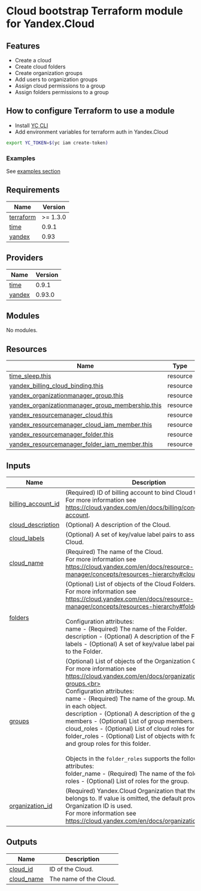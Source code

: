 # Cloud bootstrap Terraform module for Yandex.Cloud

## Features

- Create a cloud
- Сreate cloud folders
- Сreate organization groups
- Add users to organization groups
- Assign cloud permissions to a group
- Assign folders permissions to a group

## How to configure Terraform to use a module

- Install [YC CLI](https://cloud.yandex.com/docs/cli/quickstart)
- Add environment variables for terraform auth in Yandex.Cloud

```bash
export YC_TOKEN=$(yc iam create-token)
```

### Examples

See [examples section](./examples/)

<!-- BEGIN_TF_DOCS -->
## Requirements

| Name | Version |
|------|---------|
| <a name="requirement_terraform"></a> [terraform](#requirement\_terraform) | >= 1.3.0 |
| <a name="requirement_time"></a> [time](#requirement\_time) | 0.9.1 |
| <a name="requirement_yandex"></a> [yandex](#requirement\_yandex) | 0.93 |

## Providers

| Name | Version |
|------|---------|
| <a name="provider_time"></a> [time](#provider\_time) | 0.9.1 |
| <a name="provider_yandex"></a> [yandex](#provider\_yandex) | 0.93.0 |

## Modules

No modules.

## Resources

| Name | Type |
|------|------|
| [time_sleep.this](https://registry.terraform.io/providers/hashicorp/time/0.9.1/docs/resources/sleep) | resource |
| [yandex_billing_cloud_binding.this](https://registry.terraform.io/providers/yandex-cloud/yandex/0.93/docs/resources/billing_cloud_binding) | resource |
| [yandex_organizationmanager_group.this](https://registry.terraform.io/providers/yandex-cloud/yandex/0.93/docs/resources/organizationmanager_group) | resource |
| [yandex_organizationmanager_group_membership.this](https://registry.terraform.io/providers/yandex-cloud/yandex/0.93/docs/resources/organizationmanager_group_membership) | resource |
| [yandex_resourcemanager_cloud.this](https://registry.terraform.io/providers/yandex-cloud/yandex/0.93/docs/resources/resourcemanager_cloud) | resource |
| [yandex_resourcemanager_cloud_iam_member.this](https://registry.terraform.io/providers/yandex-cloud/yandex/0.93/docs/resources/resourcemanager_cloud_iam_member) | resource |
| [yandex_resourcemanager_folder.this](https://registry.terraform.io/providers/yandex-cloud/yandex/0.93/docs/resources/resourcemanager_folder) | resource |
| [yandex_resourcemanager_folder_iam_member.this](https://registry.terraform.io/providers/yandex-cloud/yandex/0.93/docs/resources/resourcemanager_folder_iam_member) | resource |

## Inputs

| Name | Description | Type | Default | Required |
|------|-------------|------|---------|:--------:|
| <a name="input_billing_account_id"></a> [billing\_account\_id](#input\_billing\_account\_id) | (Required) ID of billing account to bind Cloud to.<br>    For more information see https://cloud.yandex.com/en/docs/billing/concepts/billing-account. | `string` | `null` | no |
| <a name="input_cloud_description"></a> [cloud\_description](#input\_cloud\_description) | (Optional) A description of the Cloud. | `string` | `null` | no |
| <a name="input_cloud_labels"></a> [cloud\_labels](#input\_cloud\_labels) | (Optional) A set of key/value label pairs to assign to the Cloud. | `map(string)` | `{}` | no |
| <a name="input_cloud_name"></a> [cloud\_name](#input\_cloud\_name) | (Required) The name of the Cloud.<br>    For more information see https://cloud.yandex.com/en/docs/resource-manager/concepts/resources-hierarchy#cloud | `string` | `null` | no |
| <a name="input_folders"></a> [folders](#input\_folders) | (Optional) List of objects of the Cloud Folders.<br>    For more information see https://cloud.yandex.com/en/docs/resource-manager/concepts/resources-hierarchy#folder<br><br>    Configuration attributes:<br>      name        - (Required) The name of the Folder.<br>      description - (Optional) A description of the Folder.<br>      labels      - (Optional) A set of key/value label pairs to assign to the Folder. | <pre>list(object({<br>    name        = string<br>    description = optional(string)<br>    labels      = optional(map(string))<br>  }))</pre> | `[]` | no |
| <a name="input_groups"></a> [groups](#input\_groups) | (Optional) List of objects of the Organization Groups.<br>    For more information see https://cloud.yandex.com/en/docs/organization/manage-groups.<br><br>    Configuration attributes:<br>      name         - (Required) The name of the group. Must be unique in each object.<br>      description  - (Optional) A description of the group.<br>      members      - (Optional) List of group members.<br>      cloud\_roles  - (Optional) List of cloud roles for the group.<br>      folder\_roles - (Optional) List of objects with folder name and group roles for this folder.<br><br>    Objects in the `folder_roles` supports the following attributes:<br>      folder\_name - (Required) The name of the folder.<br>      roles       - (Optional) List of roles for the group. | <pre>list(object({<br>    name        = string<br>    description = optional(string)<br>    members     = optional(set(string), [])<br>    cloud_roles = optional(set(string), [])<br>    folder_roles = optional(list(object({<br>      folder_name = string<br>      roles       = set(string)<br>    })), [])<br>  }))</pre> | `[]` | no |
| <a name="input_organization_id"></a> [organization\_id](#input\_organization\_id) | (Required) Yandex.Cloud Organization that the Cloud belongs to. If value is omitted, the default provider Organization ID is used.<br>    For more information see https://cloud.yandex.com/en/docs/organization/ | `string` | `null` | no |

## Outputs

| Name | Description |
|------|-------------|
| <a name="output_cloud_id"></a> [cloud\_id](#output\_cloud\_id) | ID of the Cloud. |
| <a name="output_cloud_name"></a> [cloud\_name](#output\_cloud\_name) | The name of the Cloud. |
<!-- END_TF_DOCS -->
